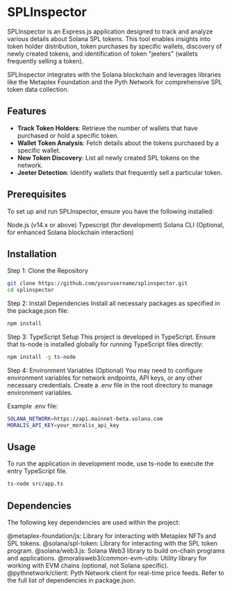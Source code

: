 # SPLInspector

SPLInspector is an Express.js application designed to track and analyze various details about Solana SPL tokens. This tool enables insights into token holder distribution, token purchases by specific wallets, discovery of newly created tokens, and identification of token "jeeters" (wallets frequently selling a token).

SPLInspector integrates with the Solana blockchain and leverages libraries like the Metaplex Foundation and the Pyth Network for comprehensive SPL token data collection.

## Features
- **Track Token Holders**: Retrieve the number of wallets that have purchased or hold a specific token.
- **Wallet Token Analysis**: Fetch details about the tokens purchased by a specific wallet.
- **New Token Discovery**: List all newly created SPL tokens on the network.
- **Jeeter Detection**: Identify wallets that frequently sell a particular token.

## Prerequisites
To set up and run SPLInspector, ensure you have the following installed:

Node.js (v14.x or above)
Typescript (for development)
Solana CLI (Optional, for enhanced Solana blockchain interaction)


## Installation
Step 1: Clone the Repository
```bash
git clone https://github.com/yourusername/splinspector.git
cd splinspector
```

Step 2: Install Dependencies
Install all necessary packages as specified in the package.json file:
```bash
npm install
```

Step 3: TypeScript Setup
This project is developed in TypeScript. Ensure that ts-node is installed globally for running TypeScript files directly:
```bash
npm install -g ts-node
```

Step 4: Environment Variables (Optional)
You may need to configure environment variables for network endpoints, API keys, or any other necessary credentials. Create a .env file in the root directory to manage environment variables.

Example .env file:
```bash
SOLANA_NETWORK=https://api.mainnet-beta.solana.com
MORALIS_API_KEY=your_moralis_api_key
```


## Usage
To run the application in development mode, use ts-node to execute the entry TypeScript file.

```bash
ts-node src/app.ts
```

## Dependencies
The following key dependencies are used within the project:

@metaplex-foundation/js: Library for interacting with Metaplex NFTs and SPL tokens.
@solana/spl-token: Library for interacting with the SPL token program.
@solana/web3.js: Solana Web3 library to build on-chain programs and applications.
@moralisweb3/common-evm-utils: Utility library for working with EVM chains (optional, not Solana specific).
@pythnetwork/client: Pyth Network client for real-time price feeds.
Refer to the full list of dependencies in package.json.

